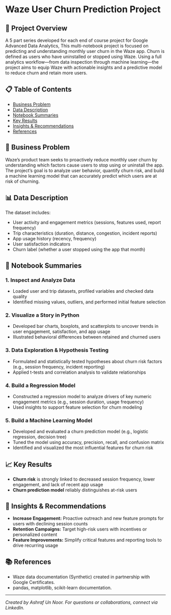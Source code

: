 # Waze User Churn Prediction Project

## 🚗 Project Overview

A 5 part series developed for each end of course project for Google Advanced Data Analytics, This multi-notebook project is focused on predicting and understanding monthly user churn in the Waze app. Churn is defined as users who have uninstalled or stopped using Waze. Using a full analytics workflow—from data inspection through machine learning—the project aims to equip Waze with actionable insights and a predictive model to reduce churn and retain more users.

## 📋 Table of Contents

* [Business Problem](#-business-problem)
* [Data Description](#-data-description)
* [Notebook Summaries](#-notebook-summaries)
* [Key Results](#-key-results)
* [Insights & Recommendations](#-insights--recommendations)
* [References](#-references)

## 💼 Business Problem

Waze’s product team seeks to proactively reduce monthly user churn by understanding which factors cause users to stop using or uninstall the app. The project’s goal is to analyze user behavior, quantify churn risk, and build a machine learning model that can accurately predict which users are at risk of churning.

## 📊 Data Description

The dataset includes:

* User activity and engagement metrics (sessions, features used, report frequency)
* Trip characteristics (duration, distance, congestion, incident reports)
* App usage history (recency, frequency)
* User satisfaction indicators
* Churn label (whether a user stopped using the app that month)

## 📓 Notebook Summaries

### 1. **Inspect and Analyze Data**

* Loaded user and trip datasets, profiled variables and checked data quality
* Identified missing values, outliers, and performed initial feature selection

### 2. **Visualize a Story in Python**

* Developed bar charts, boxplots, and scatterplots to uncover trends in user engagement, satisfaction, and app usage
* Illustrated behavioral differences between retained and churned users

### 3. **Data Exploration & Hypothesis Testing**

* Formulated and statistically tested hypotheses about churn risk factors (e.g., session frequency, incident reporting)
* Applied t-tests and correlation analysis to validate relationships

### 4. **Build a Regression Model**

* Constructed a regression model to analyze drivers of key numeric engagement metrics (e.g., session duration, usage frequency)
* Used insights to support feature selection for churn modeling

### 5. **Build a Machine Learning Model**

* Developed and evaluated a churn prediction model (e.g., logistic regression, decision tree)
* Tuned the model using accuracy, precision, recall, and confusion matrix
* Identified and visualized the most influential features for churn risk

## 📈 Key Results

* **Churn risk** is strongly linked to decreased session frequency, lower engagement, and lack of recent app usage
* **Churn prediction model** reliably distinguishes at-risk users

## 📝 Insights & Recommendations

* **Increase Engagement:** Proactive outreach and new feature prompts for users with declining session counts
* **Retention Campaigns:** Target high-risk users with incentives or personalized content
* **Feature Improvements:** Simplify critical features and reporting tools to drive recurring usage


## 📚 References

* Waze data documentation (Synthetic) created in partnership with Google Certificates.
* pandas, matplotlib, scikit-learn documentation.

---

*Created by Ashraf Un Noor. For questions or collaborations, connect via LinkedIn.*
